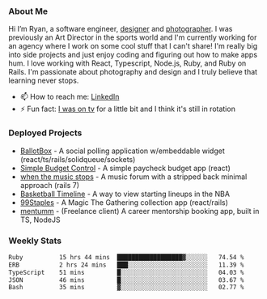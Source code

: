 ### About Me
Hi I’m Ryan, a software engineer, [designer](https://www.denvermullets.com/video) and [photographer](https://www.denvermullets.com/). I was previously an Art Director in the sports world and I'm currently working for an agency where I work on some cool stuff that I can't share! I'm really big into side projects and just enjoy coding and figuring out how to make apps hum. I love working with React, Typescript, Node.js, Ruby, and Ruby on Rails. I'm passionate about photography and design and I truly believe that learning never stops.

- 📫 How to reach me: [LinkedIn](https://www.linkedin.com/in/ryanvaznis)
- ⚡ Fun fact: [I was on tv](https://vimeo.com/381425882) for a little bit and I think it's still in rotation

### Deployed Projects
- [BallotBox](https://voteballotbox.com/) - A social polling application w/embeddable widget (react/ts/rails/solidqueue/sockets)
- [Simple Budget Control](https://simplebudgetcontrol.com/) - A simple paycheck budget app (react)
- [when the music stops](https://whenthemusicstops.net) - A music forum with a stripped back minimal approach (rails 7)
- [Basketball Timeline](https://basketball-timeline.com/?team=PHO&year=2023) - A way to view starting lineups in the NBA
- [99Staples](https://www.99staples.com/collections/denvermullets/9) - A Magic The Gathering collection app (react/rails)
- [mentumm](https://portal.mentumm.com/) - (Freelance client) A career mentorship booking app, built in TS, NodeJS

### Weekly Stats
<!--START_SECTION:waka-->

```txt
Ruby          15 hrs 44 mins  ██████████████████▓░░░░░░   74.54 %
ERB           2 hrs 24 mins   ███░░░░░░░░░░░░░░░░░░░░░░   11.39 %
TypeScript    51 mins         █░░░░░░░░░░░░░░░░░░░░░░░░   04.03 %
JSON          46 mins         █░░░░░░░░░░░░░░░░░░░░░░░░   03.67 %
Bash          35 mins         ▓░░░░░░░░░░░░░░░░░░░░░░░░   02.77 %
```

<!--END_SECTION:waka-->
